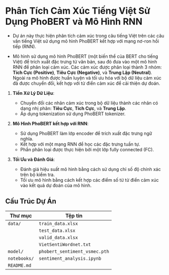 # Phân Tích Cảm Xúc Tiếng Việt Sử Dụng PhoBERT và Mô Hình RNN
- Dự án này thực hiện phân tích cảm xúc trong câu tiếng Việt trên các câu văn tiếng Việt sử dụng mô hình PhoBERT kết hợp với mạng nơ-ron hồi tiếp (RNN).

- Mô hình sử dụng mô hình PhoBERT (một biến thể của BERT cho tiếng Việt) để trích xuất đặc trưng từ văn bản, sau đó đưa vào một mô hình RNN để phân loại cảm xúc. Các cảm xúc được phân loại thành 3 nhóm: **Tích Cực (Positive)**, **Tiêu Cực (Negative)**, và **Trung Lập (Neutral)**. Ngoài ra mô hình được huấn luyện và tối ưu hóa với bộ dữ liệu cảm xúc đã được chuyển đổi, kết hợp với từ điển cảm xúc để cải thiện dự đoán.

1. **Tiền Xử Lý Dữ Liệu**: 
   - Chuyển đổi các nhãn cảm xúc trong bộ dữ liệu thành các nhãn có dạng nhị phân: **Tiêu Cực**, **Tích Cực**, và **Trung Lập**.
   - Áp dụng tokenization sử dụng PhoBERT tokenizer.

2. **Mô Hình PhoBERT kết hợp với RNN**:
   - Sử dụng PhoBERT làm lớp encoder để trích xuất đặc trưng ngữ nghĩa.
   - Kết hợp với một mạng RNN để học các đặc trưng tuần tự.
   - Phần phân loại được thực hiện bởi một lớp fully connected (FC).

3. **Tối Ưu và Đánh Giá**:
   - Đánh giá hiệu suất mô hình bằng cách sử dụng chỉ số độ chính xác trên bộ kiểm tra.
   - Tối ưu mô hình bằng cách kết hợp các điểm số từ từ điển cảm xúc vào kết quả dự đoán của mô hình.

## Cấu Trúc Dự Án
| Thư mục      | Tệp tin                              |
|--------------|--------------------------------------|
| `data/`      | `train_data.xlsx`                    |
|              | `test_data.xlsx`                     |
|              | `valid_data.xlsx`                    |
|              | `VietSentiWordnet.txt`               |
| `model/`     | `phobert_sentiment_vsmec.pth`        |
| `notebooks/` | `sentiment_analysis.ipynb`           |
| `README.md`  |                                      |

